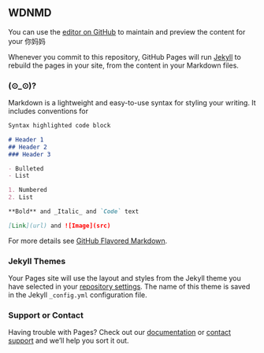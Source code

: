 ## WDNMD

You can use the [editor on GitHub](https://github.com/Man-web666/ABC/edit/master/index.md) to maintain and preview the content for your 你妈妈

Whenever you commit to this repository, GitHub Pages will run [Jekyll](https://jekyllrb.com/) to rebuild the pages in your site, from the content in your Markdown files.

### (⊙_⊙)?

Markdown is a lightweight and easy-to-use syntax for styling your writing. It includes conventions for

```markdown
Syntax highlighted code block

# Header 1
## Header 2
### Header 3

- Bulleted
- List

1. Numbered
2. List

**Bold** and _Italic_ and `Code` text

[Link](url) and ![Image](src)
```

For more details see [GitHub Flavored Markdown](https://guides.github.com/features/mastering-markdown/).

### Jekyll Themes

Your Pages site will use the layout and styles from the Jekyll theme you have selected in your [repository settings](https://github.com/Man-web666/ABC/settings). The name of this theme is saved in the Jekyll `_config.yml` configuration file.

### Support or Contact

Having trouble with Pages? Check out our [documentation](https://help.github.com/categories/github-pages-basics/) or [contact support](https://github.com/contact) and we’ll help you sort it out.
